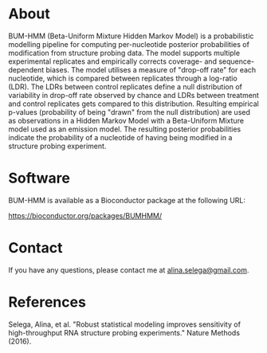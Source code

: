 # About

BUM-HMM (Beta-Uniform Mixture Hidden Markov Model) is a probabilistic modelling pipeline for computing per-nucleotide posterior probabilities of modification from structure probing data. The model supports multiple experimental replicates and empirically corrects coverage- and sequence-dependent biases. The model utilises a measure of "drop-off rate" for each nucleotide, which is compared between replicates through a log-ratio (LDR). The LDRs between control replicates define a null distribution of variability in drop-off rate observed by chance and LDRs between treatment and control replicates gets compared to this distribution. Resulting empirical p-values (probability of being "drawn" from the null distribution) are used as observations in a Hidden Markov Model with a Beta-Uniform Mixture model used as an emission model. The resulting posterior probabilities indicate the probability of a nucleotide of having being modified in a structure probing experiment.

# Software

BUM-HMM is available as a Bioconductor package at the following URL:

https://bioconductor.org/packages/BUMHMM/

# Contact

If you have any questions, please contact me at alina.selega@gmail.com.

# References

Selega, Alina, et al. "Robust statistical modeling improves sensitivity of high-throughput RNA structure probing experiments." Nature Methods (2016).
